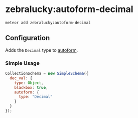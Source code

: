 zebralucky:autoform-decimal
=========================

`meteor add zebralucky:autoform-decimal`

## Configuration
Adds the `Decimal` type to [autoform](https://github.com/aldeed/meteor-autoform).

### Simple Usage

```js
CollectionSchema = new SimpleSchema({
  dec_val: {
    type: Object,
    blackbox: true,
    autoform: {
      type: "Decimal"
    }
  }
});
```
